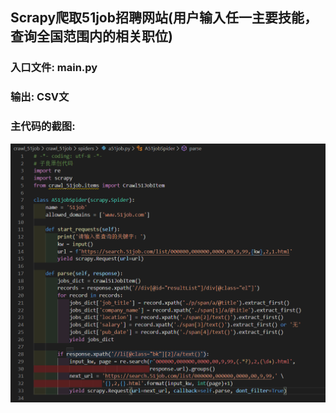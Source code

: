 ## Scrapy爬取51job招聘网站(用户输入任一主要技能，查询全国范围内的相关职位)
### 入口文件: main.py
### 输出: CSV文
### 主代码的截图:
![img1](https://github.com/ziliang-wang/scrapy/blob/master/images/%E5%BE%AE%E4%BF%A1%E6%88%AA%E5%9B%BE_20200331190512.png)
